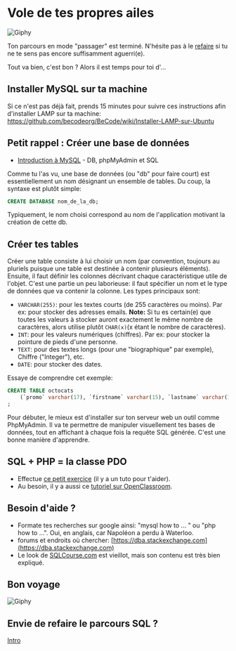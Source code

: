 # Vole de tes propres ailes

![Giphy](https://media4.giphy.com/media/l2YWjrmINpy6EZ2Wk/giphy.gif)

Ton parcours en mode "passager" est terminé. N'hésite pas à le [refaire](./readme.md) si tu ne te sens pas encore suffisamment aguerri(e).

Tout va bien, c'est bon ? Alors il est temps pour toi d'...

## Installer MySQL sur ta machine

Si ce n'est pas déjà fait, prends 15 minutes pour suivre ces instructions afin d'installer LAMP sur ta machine: <https://github.com/becodeorg/BeCode/wiki/Installer-LAMP-sur-Ubuntu>

## Petit rappel : Créer une base de données

- [Introduction à MySQL](https://docs.google.com/presentation/d/1yXQz5dMMDkdSu5eBOG7YS2UH2uWyg5vJmU0kJt6YR6Q/edit?usp=sharing) - DB, phpMyAdmin et SQL

Comme tu l'as vu, une base de données (ou "db" pour faire court) est essentiellement un nom désignant un ensemble de tables. Du coup, la syntaxe est plutôt simple:

```sql
CREATE DATABASE nom_de_la_db;
```

Typiquement, le nom choisi correspond au nom de l'application motivant la création de cette db.

## Créer tes tables

Créer une table consiste à lui choisir un nom (par convention, toujours au pluriels puisque une table est destinée à contenir plusieurs éléments). Ensuite, il faut définir les colonnes décrivant chaque caractéristique utile de l'objet. C'est une partie un peu laborieuse: il faut spécifier un nom et le type de données que va contenir la colonne. Les types principaux sont:

- `VARCHAR(255)`: pour les textes courts (de 255 caractères ou moins). Par ex: pour stocker des adresses emails.
  **Note:** Si tu es certain(e) que toutes les valeurs à stocker auront exactement le même nombre de caractères, alors utilise plutôt `CHAR(x)`(x étant le nombre de caractères).
- `INT`: pour les valeurs numériques (chiffres). Par ex: pour stocker la pointure de pieds d'une personne.
- `TEXT`: pour des textes longs (pour une "biographique" par exemple), Chiffre ("Integer"), etc.
- `DATE`: pour stocker des dates.

Essaye de comprendre cet exemple:

```sql
CREATE TABLE octocats
    (`promo` varchar(17), `firstname` varchar(15), `lastname` varchar(19), `gender` varchar(1), `birthdate` varchar(10), `age` int, `mail` varchar(29), `github` varchar(15))
;
```

Pour débuter, le mieux est d'installer sur ton serveur web un outil comme PhpMyAdmin. Il va te permettre de manipuler visuellement tes bases de données, tout en affichant à chaque fois la requête SQL générée. C'est une bonne manière d'apprendre.

## SQL + PHP = la classe PDO

- Effectue [ce petit exercice](3.0.pdo.md) (il y a un tuto pour t'aider).
- Au besoin, il y a aussi ce [tutoriel sur OpenClassroom](https://openclassrooms.com/courses/concevez-votre-site-web-avec-php-et-mysql/lire-des-donnees-2).

## Besoin d'aide ?

- Formate tes recherches sur google ainsi: "mysql how to ... " ou "php how to ...". Oui, en anglais, car Napoléon a perdu à Waterloo.
- forums et endroits où chercher: [https://dba.stackexchange.com](https://dba.stackexchange.com)
- Le look de [SQLCourse.com](http://www.sqlcourse.com/intro.html) est vieillot, mais son contenu est très bien expliqué.

## Bon voyage

![Giphy](https://media1.giphy.com/media/12xvz9NssSkaS4/giphy.gif)

## Envie de refaire le parcours SQL ?

[Intro](./intro.md)
